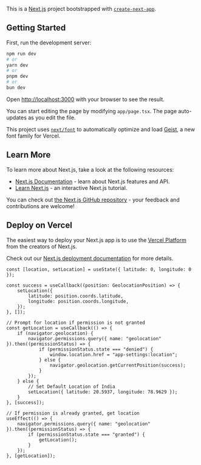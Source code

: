This is a [Next.js](https://nextjs.org) project bootstrapped with [`create-next-app`](https://nextjs.org/docs/app/api-reference/cli/create-next-app).

## Getting Started

First, run the development server:

```bash
npm run dev
# or
yarn dev
# or
pnpm dev
# or
bun dev
```

Open [http://localhost:3000](http://localhost:3000) with your browser to see the result.

You can start editing the page by modifying `app/page.tsx`. The page auto-updates as you edit the file.

This project uses [`next/font`](https://nextjs.org/docs/app/building-your-application/optimizing/fonts) to automatically optimize and load [Geist](https://vercel.com/font), a new font family for Vercel.

## Learn More

To learn more about Next.js, take a look at the following resources:

- [Next.js Documentation](https://nextjs.org/docs) - learn about Next.js features and API.
- [Learn Next.js](https://nextjs.org/learn) - an interactive Next.js tutorial.

You can check out [the Next.js GitHub repository](https://github.com/vercel/next.js) - your feedback and contributions are welcome!

## Deploy on Vercel

The easiest way to deploy your Next.js app is to use the [Vercel Platform](https://vercel.com/new?utm_medium=default-template&filter=next.js&utm_source=create-next-app&utm_campaign=create-next-app-readme) from the creators of Next.js.

Check out our [Next.js deployment documentation](https://nextjs.org/docs/app/building-your-application/deploying) for more details.

```tsx
const [location, setLocation] = useState({ latitude: 0, longitude: 0 });

const success = useCallback((position: GeolocationPosition) => {
    setLocation({
        latitude: position.coords.latitude,
        longitude: position.coords.longitude,
    });
}, []);

// Prompt for location if permission is not granted
const getLocation = useCallback(() => {
    if (navigator.geolocation) {
        navigator.permissions.query({ name: "geolocation" }).then((permissionStatus) => {
            if (permissionStatus.state === "denied") {
                window.location.href = "app-settings:location";
            } else {
                navigator.geolocation.getCurrentPosition(success);
            }
        });
    } else {
        // Set Default Location of India
        setLocation({ latitude: 20.5937, longitude: 78.9629 });
    }
}, [success]);

// If permission is already granted, get location
useEffect(() => {
    navigator.permissions.query({ name: "geolocation" }).then((permissionStatus) => {
        if (permissionStatus.state === "granted") {
            getLocation();
        }
    });
}, [getLocation]);
```
